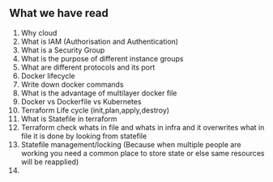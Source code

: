 ## What we have read

1. Why cloud
2. What is IAM (Authorisation and Authentication)
3. What is a Security Group
4. What is the purpose of different instance groups
5. What are different protocols and its port
6. Docker lifecycle
7. Write down docker commands
8. What is the advantage of multilayer docker file
9. Docker vs Dockerfile vs Kubernetes
10. Terraform Life cycle (init,plan,apply,destroy)
11. What is Statefile in terraform
12. Terraform check whats in file and whats in infra and it overwrites what in file it is done by looking from statefile
13. Statefile management/locking (Because when multiple people are working you need a common place to store state or else same resources will be reapplied)
14. 

